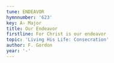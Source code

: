 ```yaml
---
tune: ENDEAVOR
hymnnumber: '623'
key: A♭ Major
title: Our Endeavor
firstline: For Christ is our endeavor
topic: 'Living His Life: Consecration'
author: F. Gordon
year: '-'
---
```

